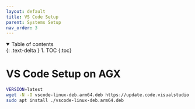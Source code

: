 ```yaml
---
layout: default
title: VS Code Setup
parent: Systems Setup
nav_order: 3
---
```


<details open markdown="block">
  <summary>
    Table of contents
  </summary>
  {: .text-delta }
1. TOC
{:toc}
</details>

# VS Code Setup on AGX

```bash
VERSION=latest
wget -N -O vscode-linux-deb.arm64.deb https://update.code.visualstudio.com/$VERSION/linux-deb-arm64/stable
sudo apt install ./vscode-linux-deb.arm64.deb
```